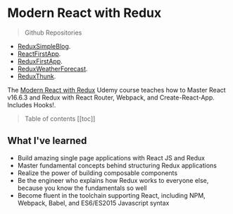 # Modern React with Redux

> Github Repositories
- [ReduxSimpleBlog](https://github.com/peelmicro/ReduxSimpleBlog).
- [ReactFirstApp](https://github.com/peelmicro/ReactFirstApp).
- [ReduxFirstApp](https://github.com/peelmicro/ReduxFirstApp).
- [ReduxWeatherForecast](https://github.com/peelmicro/ReduxWeatherForecast).
- [ReduxThunk](https://github.com/peelmicro/ReduxThunk).

The [Modern React with Redux](https://www.udemy.com/react-redux/) Udemy course teaches how to Master React v16.6.3 and Redux with React Router, Webpack, and Create-React-App. Includes Hooks!.

> Table of contents
[[toc]]

## What I've learned
- Build amazing single page applications with React JS and Redux
- Master fundamental concepts behind structuring Redux applications
- Realize the power of building composable components
- Be the engineer who explains how Redux works to everyone else, because you know the fundamentals so well
- Become fluent in the toolchain supporting React, including NPM, Webpack, Babel, and ES6/ES2015 Javascript syntax